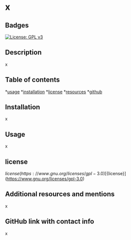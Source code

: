 # x

  ## Badges
  [![License: GPL v3](https://img.shields.io/badge/License-GPLv3-blue.svg)](https://www.gnu.org/licenses/gpl-3.0)

  ## Description
x

  ## Table of contents
   *[usage](#usage)
   *[installation](#installation)
   *[license](#license)
   *[resources](#resources)
   *[github](#github)

  ## Installation

  x

  ## Usage
  x

  ## license

  ${license}(https://www.gnu.org/licenses/gpl-3.0)
  [${license}](https://www.gnu.org/licenses/gpl-3.0)

  ## Additional resources and mentions

  x


  ## GitHub link with contact info

  x

  

